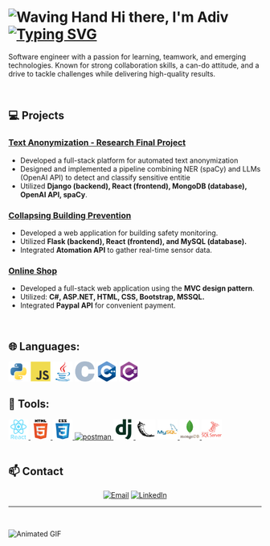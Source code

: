 # <img src="https://raw.githubusercontent.com/Tarikul-Islam-Anik/Animated-Fluent-Emojis/master/Emojis/Hand%20gestures/Waving%20Hand.png" alt="Waving Hand" width="35" height="35" /> Hi there, I'm Adiv <br/>[![Typing SVG](https://readme-typing-svg.herokuapp.com?font=Fira+Code&pause=1000&width=435&lines=Software+Engineer;Tech+Enthusiast)](https://git.io/typing-svg)



Software engineer with a passion for learning, teamwork, and emerging technologies. Known for strong collaboration skills, a can-do attitude, and a drive to tackle challenges while delivering high-quality results.

<br/>

## 💻 Projects


### <a href ="https://github.com/AdivEliyahu/Final-Project" target="_blank">**Text Anonymization - Research Final Project**</a>
- Developed a full-stack platform for automated text anonymization
- Designed and implemented a pipeline combining NER (spaCy) and LLMs (OpenAI API) to detect and classify sensitive entitie
- Utilized **Django (backend), React (frontend), MongoDB (database), OpenAI API, spaCy**.




### <a href="https://github.com/AdivEliyahu/CBP" target="_blank">**Collapsing Building Prevention**</a>
- Developed a web application for building safety monitoring.
- Utilized **Flask (backend), React (frontend), and MySQL (database).**
- Integrated **Atomation API** to gather real-time sensor data.




### <a href="https://github.com/AdivEliyahu/SneakerShop" target="_blank">**Online Shop**</a>
- Developed a full-stack web application using the **MVC design pattern**.
- Utilized: **C#, ASP.NET, HTML, CSS, Bootstrap, MSSQL.**
- Integrated **Paypal API** for convenient payment.

<br/>

## 🌐 Languages:

<div>

  <a href="https://www.python.org" target="_blank"><img src="https://raw.githubusercontent.com/devicons/devicon/master/icons/python/python-original.svg" alt="python" width="40" height="40"/></a>
  <a href="https://developer.mozilla.org/en-US/docs/Web/JavaScript" target="_blank"><img src="https://raw.githubusercontent.com/devicons/devicon/master/icons/javascript/javascript-original.svg" alt="javascript" width="40" height="40"/></a> 
  <a href="https://www.w3schools.com/java/" target="_blank"><img src="https://raw.githubusercontent.com/devicons/devicon/master/icons/java/java-original.svg" alt="java" width="40" height="40"/></a> 
  <a href="https://www.cprogramming.com/" target="_blank"><img src="https://raw.githubusercontent.com/devicons/devicon/master/icons/c/c-original.svg" alt="c" width="40" height="40"/></a> 
  <a href="https://www.w3schools.com/cpp/" target="_blank"><img src="https://raw.githubusercontent.com/devicons/devicon/master/icons/cplusplus/cplusplus-original.svg" alt="cplusplus" width="40" height="40"/></a> 
  <a href="https://www.w3schools.com/cs/" target="_blank"><img src="https://raw.githubusercontent.com/devicons/devicon/master/icons/csharp/csharp-original.svg" alt="csharp" width="40" height="40"/></a> 
</div>

## 🧰 Tools:

<div>
  <a href="https://reactjs.org/" target="_blank">
    <img src="https://raw.githubusercontent.com/devicons/devicon/master/icons/react/react-original-wordmark.svg" alt="react" width="40" height="40"/>
  </a>
  <a href="https://www.w3.org/html/" target="_blank">
    <img src="https://raw.githubusercontent.com/devicons/devicon/master/icons/html5/html5-original-wordmark.svg" alt="html5" width="40" height="40"/>
  </a>
  <a href="https://www.w3schools.com/css/" target="_blank">
    <img src="https://raw.githubusercontent.com/devicons/devicon/master/icons/css3/css3-original-wordmark.svg" alt="css3" width="40" height="40"/>
  </a>
  <a href="https://www.postman.com/" target="_blank">
    <img src="https://www.vectorlogo.zone/logos/getpostman/getpostman-icon.svg" alt="postman" width="40" height="40"/>
  </a> 
  <a href="https://www.djangoproject.com/" target="_blank">
    <img src="https://raw.githubusercontent.com/devicons/devicon/master/icons/django/django-plain.svg" alt="django" width="40" height="40"/>
  </a> 
  <span>
    <img src="https://raw.githubusercontent.com/devicons/devicon/master/icons/flask/flask-original.svg" alt="Flask" width="40" height="40"/>
  </span>
  <a href="https://www.mysql.com/" target="_blank">
    <img src="https://raw.githubusercontent.com/devicons/devicon/master/icons/mysql/mysql-original-wordmark.svg" alt="MySQL" width="40" height="40"/>
  </a>
  <a href="https://www.mongodb.com/" target="_blank">
    <img src="https://raw.githubusercontent.com/devicons/devicon/master/icons/mongodb/mongodb-original-wordmark.svg" alt="MongoDB" width="40" height="40"/>
  </a>
  <a href="https://www.microsoft.com/en-us/sql-server" target="_blank">
    <img src="https://raw.githubusercontent.com/devicons/devicon/master/icons/microsoftsqlserver/microsoftsqlserver-plain-wordmark.svg" alt="MSSQL" width="40" height="40"/>
  </a>
</div>

<br/>

## 📫 Contact

<div align="center">
  <a href="mailto:adiveliyahu3@gmail.com"><img src="https://img.shields.io/badge/Email-D14836?style=for-the-badge&logo=gmail&logoColor=white" alt="Email"></a>
  <a href="https://www.linkedin.com/in/adiv-eliyahu/"><img src="https://img.shields.io/badge/LinkedIn-0077B5?style=for-the-badge&logo=linkedin&logoColor=white" alt="LinkedIn"></a>
</div>



 
---

<br/>


![Animated GIF](https://user-images.githubusercontent.com/74038190/225813708-98b745f2-7d22-48cf-9150-083f1b00d6c9.gif)
